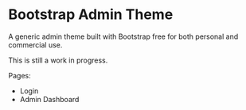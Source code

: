 Bootstrap Admin Theme
=====================

A generic admin theme built with Bootstrap free for both personal and commercial use. 

This is still a work in progress.

Pages:

- Login
- Admin Dashboard
